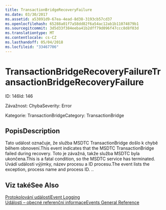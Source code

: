 ```yaml
---
title: TransactionBridgeRecoveryFailure
ms.date: 03/30/2017
ms.assetid: a53891d9-67ea-4ead-8d38-3193cb57cd37
ms.openlocfilehash: 65288a01f7a58dd82f6a54ac12ab1b11074879b1
ms.sourcegitcommit: 3d5d33f384eeba41b2dff79d096f47ccc8d8f03d
ms.translationtype: MT
ms.contentlocale: cs-CZ
ms.lasthandoff: 05/04/2018
ms.locfileid: "33467706"
---
```

# <a name="transactionbridgerecoveryfailure"></a><span data-ttu-id="a7df9-102">TransactionBridgeRecoveryFailure</span><span class="sxs-lookup"><span data-stu-id="a7df9-102">TransactionBridgeRecoveryFailure</span></span>
<span data-ttu-id="a7df9-103">ID: 146</span><span class="sxs-lookup"><span data-stu-id="a7df9-103">Id: 146</span></span>  
  
 <span data-ttu-id="a7df9-104">Závažnost: Chyba</span><span class="sxs-lookup"><span data-stu-id="a7df9-104">Severity: Error</span></span>  
  
 <span data-ttu-id="a7df9-105">Kategorie: TransactionBridge</span><span class="sxs-lookup"><span data-stu-id="a7df9-105">Category: TransactionBridge</span></span>  
  
## <a name="description"></a><span data-ttu-id="a7df9-106">Popis</span><span class="sxs-lookup"><span data-stu-id="a7df9-106">Description</span></span>  
 <span data-ttu-id="a7df9-107">Tato událost označuje, že služba MSDTC TransactionBridge došlo k chybě během obnovení.</span><span class="sxs-lookup"><span data-stu-id="a7df9-107">This event indicates that the MSDTC TransactionBridge failed during recovery.</span></span> <span data-ttu-id="a7df9-108">Toto je závažná, takže služba MSDTC byla ukončena.</span><span class="sxs-lookup"><span data-stu-id="a7df9-108">This is a fatal condition, so the MSDTC service has terminated.</span></span> <span data-ttu-id="a7df9-109">Uvádí události výjimky, název procesu a ID procesu.</span><span class="sxs-lookup"><span data-stu-id="a7df9-109">The event lists the exception, process name and process ID.</span></span> <span data-ttu-id="a7df9-110">.</span><span class="sxs-lookup"><span data-stu-id="a7df9-110">.</span></span>  
  
## <a name="see-also"></a><span data-ttu-id="a7df9-111">Viz také</span><span class="sxs-lookup"><span data-stu-id="a7df9-111">See Also</span></span>  
 [<span data-ttu-id="a7df9-112">Protokolování událostí</span><span class="sxs-lookup"><span data-stu-id="a7df9-112">Event Logging</span></span>](../../../../../docs/framework/wcf/diagnostics/event-logging/index.md)  
 [<span data-ttu-id="a7df9-113">Události – obecné referenční informace</span><span class="sxs-lookup"><span data-stu-id="a7df9-113">Events General Reference</span></span>](../../../../../docs/framework/wcf/diagnostics/event-logging/events-general-reference.md)

